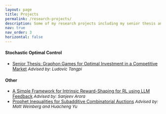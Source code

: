 ```yaml
---
layout: page
title: Projects
permalink: /research-projects/
description: Some of my research projects including my senior thesis and several final papers for courses taken at Princeton.
nav: true
nav_order: 3
horizontal: false
---
```


<!-- pages/projects.md -->
<link rel="stylesheet" href="https://cdnjs.cloudflare.com/ajax/libs/font-awesome/4.7.0/css/font-awesome.min.css">

<h4>Stochastic Optimal Control</h4>
<ul>
<li> 
        <a href="https://ananya-parashar.github.io/assets/pdf/Senior_Thesis_Final_Ananya_Parashar.pdf">Senior Thesis: Graphon Games for Optimal Investment in a Competitive Market</a> 
        <span style="font-size: 10pt; font-style: italic;">Advised by: Ludovic Tangpi</span>
</li>
 </ul>

<div class="projects">
<h4>Other</h4>
<ul>
<li>
    <a href="https://ananya-parashar.github.io/assets/pdf/Intrinsic_Reward_Shaping.pdf">A Simple Framework for Intrinsic Reward-Shaping for RL using LLM Feedback</a>
    <a href="https://github.com/alexzhang13/reward-shaping-rl"><i class="fa fa-github" style="font-size:18px"></i></a>
    <span style="font-size: 10pt; font-style: italic;">Advised by: Sanjeev Arora</span>
</li>
<li>
        <a href="https://arxiv.org/abs/2305.12698">Prophet Inequalities for Subadditive Combinatorial Auctions</a>
        <span style="font-size: 10pt; font-style: italic;">Advised by: Matt Weinberg and Huacheng Yu</span>
</li>
</ul>